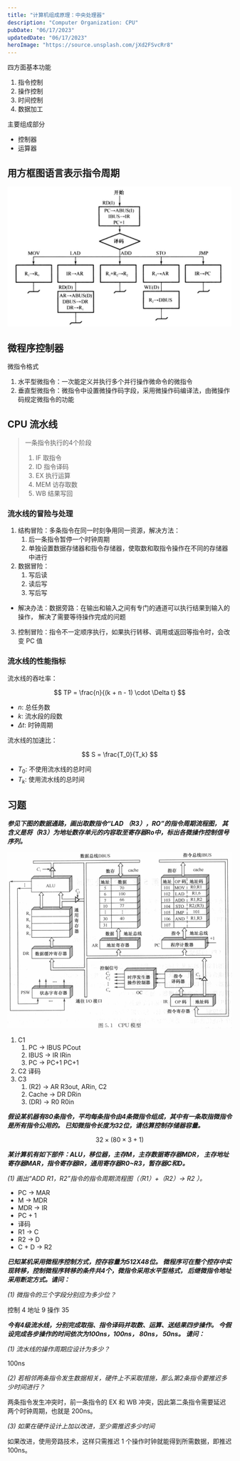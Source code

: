 ```yaml
---
title: "计算机组成原理：中央处理器"
description: "Computer Organization: CPU"
pubDate: "06/17/2023"
updatedDate: "06/17/2023"
heroImage: "https://source.unsplash.com/jXd2FSvcRr8"
---
```


四方面基本功能

1. 指令控制
2. 操作控制
3. 时间控制
4. 数据加工

主要组成部分

- 控制器
- 运算器

## 用方框图语言表示指令周期

![](../../../assets/computer_organization/instruction.png)

## 微程序控制器

微指令格式

1. 水平型微指令：一次能定义并执行多个并行操作微命令的微指令
2. 垂直型微指令：微指令中设置微操作码字段，采用微操作码编译法，由微操作码规定微指令的功能

## CPU 流水线

> 一条指令执行的4个阶段
>
> 1. IF 取指令
> 2. ID 指令译码
> 3. EX 执行运算
> 4. MEM 访存取数
> 5. WB 结果写回

### 流水线的冒险与处理

1. 结构冒险：多条指令在同一时刻争用同一资源，解决方法：
   1. 后一条指令暂停一个时钟周期
   2. 单独设置数据存储器和指令存储器，使取数和取指令操作在不同的存储器中进行
2. 数据冒险：
   1. 写后读
   2. 读后写
   3. 写后写

- 解决办法：数据旁路：在输出和输入之间有专门的通道可以执行结果到输入的操作，
  解决了需要等待操作完成的问题

3. 控制冒险：指令不一定顺序执行，如果执行转移、调用或返回等指令时，会改变 PC 值

### 流水线的性能指标

流水线的吞吐率：

$$
TP = \frac{n}{(k + n - 1) \cdot \Delta t}
$$

- $n$: 总任务数
- $k$: 流水段的段数
- $\Delta t$: 时钟周期

流水线的加速比：

$$
S = \frac{T_0}{T_k}
$$

- $T_0$: 不使用流水线的总时间
- $T_k$: 使用流水线的总时间

## 习题

**_参见下图的数据通路，画出取数指令“LAD （R3），RO”的指令周期流程图，
其含义是将（R3）为地址数存单元的内容取至寄存器Ro中，标出各微操作控制信号序列。_**

![](../../../assets/computer_organization/c5p1.png)

1. C1
   1. PC -> IBUS PCout
   2. IBUS -> IR IRin
   3. PC -> PC+1 PC+1
2. C2 译码
3. C3
   1. (R2) -> AR R3out, ARin, C2
   2. Cache -> DR DRin
   3. (DR) -> R0 R0in

**_假设某机器有80条指令，平均每条指令由4条微指令组成，其中有一条取指微指令是所有指令公用的。
已知微指令长度为32位，请估算控制存储器容量。_**

$$
32 \times (80\times 3 + 1)
$$

**_某计算机有如下部件：ALU，移位器，主存M，主存数据寄存器MDR，
主存地址寄存器MAR，指令寄存器IR，通用寄存器R0~R3，暂存器C和D。_**

_(1) 画出“ADD R1，R2”指令的指令周期流程图（（R1）+（R2）-> R2 ）。_

- PC -> MAR
- M -> MDR
- MDR -> IR
- PC + 1
- 译码
- R1 -> C
- R2 -> D
- C + D -> R2

**_已知某机采用微程序控制方式，控存容量为512X48位。
微程序可在整个控存中实现转移，控制微程序转移的条件共4个，微指令采用水平型格式，
后继微指令地址采用断定方式。请问：_**

_(1) 微指令的三个字段分别应为多少位？_

控制 4 地址 9 操作 35

**_今有4级流水线，分别完成取指、指令译码并取数、运算、送结果四步操作。
今假设完成各步操作的时间依次为100ns，100ns， 80ns， 50ns。 请问：_**

_(1) 流水线的操作周期应设计为多少？_

100ns

_(2) 若相邻两条指令发生数据相关，硬件上不采取措施，那么第2条指令要推迟多少时间进行？_

两条指令发生冲突时，前一条指令的 EX 和 WB 冲突，因此第二条指令需要延迟两个时钟周期，也就是 200ns。

_(3) 如果在硬件设计上加以改进，至少需推迟多少时间_

如果改进，使用旁路技术，这样只需推迟 1 个操作时钟就能得到所需数据，即推迟 100ns。
